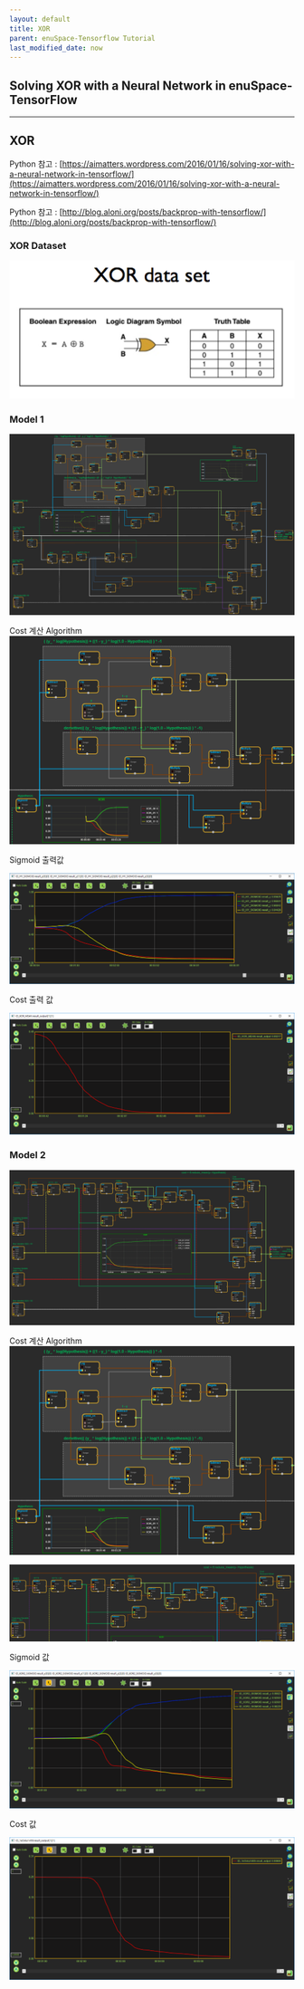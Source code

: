 ```yaml
--- 
layout: default 
title: XOR 
parent: enuSpace-Tensorflow Tutorial
last_modified_date: now 
--- 
```


## Solving XOR with a Neural Network in enuSpace-TensorFlow

---

## XOR

Python 참고 : [https://aimatters.wordpress.com/2016/01/16/solving-xor-with-a-neural-network-in-tensorflow/](https://aimatters.wordpress.com/2016/01/16/solving-xor-with-a-neural-network-in-tensorflow/)

Python 참고 : [http://blog.aloni.org/posts/backprop-with-tensorflow/](http://blog.aloni.org/posts/backprop-with-tensorflow/)

### XOR Dataset

![](././assets/tutorial/xor_dataset.png)

### Model 1

![](./assets/tutorial/xor_runtime.png)

Cost 계산 Algorithm![](./assets/tutorial/xor_cost1.png)

Sigmoid 출력값

![](./assets/tutorial/xor_sigmoid_value.png)

Cost 출력 값

![](./assets/tutorial/xor_cost_value.png)

### Model 2

![](./assets/tutorial/xor2_runtime.png)

Cost 계산 Algorithm![](./assets/tutorial/xor_cost1.png)

![](./assets/tutorial/xor2_cost_cal.png)

Sigmoid 값

![](./assets/tutorial/xor2_sigmoid_value.png)

Cost 값

![](./assets/tutorial/xor2_cost_value.png)


